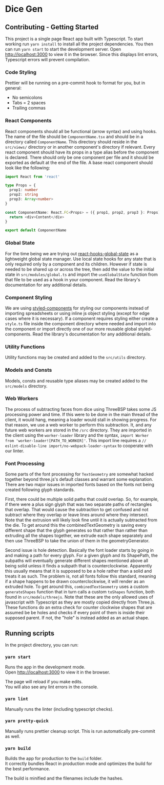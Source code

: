 # Dice Gen

## Contributing - Getting Started

This project is a single page React app built with Typescript. To start working run `yarn install` to install all the project dependencies. You then can run `yarn start` to start the development server. Open [http://localhost:3000](http://localhost:3000) to view it in the browser. Since this displays lint errors, Typescript errors will prevent compilation.

### Code Styling

Prettier will be running on a pre-commit hook to format for you, but in general:

- No semicolons
- Tabs = 2 spaces
- Trailing commas

### React Components

React components should all be functional (arrow syntax) and using hooks. The name of the file should be `ComponentName.tsx` and should be in a directory called `ComponentName`. This directory should reside in the `src/views/` directory or in another component's directory if relevant. Every react component should have its props in a type alias before the component is declared. There should only be one component per file and it should be exported as default at the end of the file. A base react component should look like the following:

```typescript jsx
import React from 'react'

type Props = {
  prop1: number
  prop2: string
  prop3: Array<number>
}

const ComponentName: React.FC<Props> = ({ prop1, prop2, prop3 }: Props) => {
  return <div>Content</div>
}

export default ComponentName
```

### Global State

For the time being we are trying out [react-hooks-global-state](https://github.com/dai-shi/react-hooks-global-state) as a lightweight global state manager. Use local state hooks for any state that is only required only by a component and its children. However if state is needed to be shared up or across the tree, then add the value to the initial state in `src/modules/global.ts` and import the `useGlobalState` function from that file to be used as a hook in your component. Read the library's documentation for any additional details.

### Component Styling

We are using [styled-components](https://styled-components.com/) for styling our components instead of importing spreadsheets or using inline js object styling (except for edge cases where it is necessary). If a component requires styling either create a `style.ts` file inside the component directory where needed and import into the component or import directly one of our more reusable global styled-components. Read the library's documentation for any additional details.

### Utility Functions

Utility functions may be created and added to the `src/utils` directory.

### Models and Consts

Models, consts and reusable type aliases may be created added to the `src/models` directory.

### Web Workers

The process of subtracting faces from dice using ThreeBSP takes some JS processing power and time. If this were to be done in the main thread of the client, it would hang, meaning a loader would stall in showing progress. For that reason, we use a web worker to perform this subtraction. It, and any future web workers are stored in the `/src` directory. They are imported in the client using the `worker-loader` library and the syntax, `import Worker from 'worker-loader![PATH_TO_WORKER]'`. This import line requires a `// eslint-disable-line import/no-webpack-loader-syntax` to cooperate with our linter.

### Font Processing

Some parts of the font processing for `TextGeometry` are somewhat hacked together beyond three.js's default classes and warrant some explanation. There are two major issues in imported fonts based on the fonts not being created following glyph standards.

First, there could be multiple solid paths that could overlap. So, for example, if there were a plus sign glyph that was two separate paths of rectangles that overlap. That would cause the subtraction to get confused and not subtract where they overlap or leave lines around where they intersect. Note that the extrusion will likely look fine until it is actually subtracted from the die. To get around this the combinedTextGeometry is saving every different shape that the glyph generates so that rather than rather than extruding all the shapes together, we extrude each shape separately and then use ThreeBSP to take the union of them in the geometryGenerator.

Second issue is hole detection. Basically the font loader starts by going in and making a path for every glyph. For a given glyph and its ShapePath, the subpaths will eventually generate different shapes mentioned above all being solid unless it finds a subpath that is counterclockwise. Apparently this usually means that it is supposed to be a hole rather than a solid and treats it as such. The problem is, not all fonts follow this standard, meaning if a shape happens to be drawn counterclockwise, it will render as an extruded hole. To get around this, `combinedTextGeometry` uses a custom `generateShapes` function that in turn calls a custom `toShapes` function, both found in `src/models/threejs`. Note that these are the only allowed uses of javascript with Typescript as they are mostly copied directly from Three.js. These functions do an extra check for counter clockwise shapes that are assumed be be holes and checks if every point of them is inside their supposed parent. If not, the "hole" is instead added as an actual shape.

## Running scripts

In the project directory, you can run:

### `yarn start`

Runs the app in the development mode.<br /> Open [http://localhost:3000](http://localhost:3000) to view it in the browser.

The page will reload if you make edits.<br /> You will also see any lint errors in the console.

### `yarn lint`

Manually runs the linter (including typescript checks).

### `yarn pretty-quick`

Manually runs prettier cleanup script. This is run automatically pre-commit as well.

### `yarn build`

Builds the app for production to the `build` folder.<br /> It correctly bundles React in production mode and optimizes the build for the best performance.

The build is minified and the filenames include the hashes.<br />
